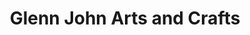 ---
title: "Glenn John Arts and Crafts"
url: /conne-river/glenn-john-arts-and-crafts/
shop: craft
---